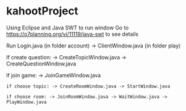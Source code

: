 # kahootProject
Using Eclipse and Java SWT to run window
Go to https://o7planning.org/vi/11119/java-swt to see details

Run Login.java (in folder account) -> ClientWindow.java (in folder play)

If create question: -> CreateTopicWindow.java -> CreateQuestionWindow.java

If join game: -> JoinGameWindow.java

	if choose topic: -> CreateRoomWindow.java -> StartWindow.java

	if choose room: -> JoinRoomWindow.java -> WaitWindow.java -> PlayWindow.java
